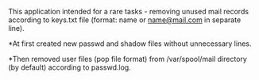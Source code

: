 This application intended for a rare tasks - removing unused mail records according to keys.txt file (format: name or name@mail.com in separate line).

*At first created new passwd and shadow files without  unnecessary lines.

*Then removed user files (pop file format) from /var/spool/mail directory (by default) according to passwd.log.
